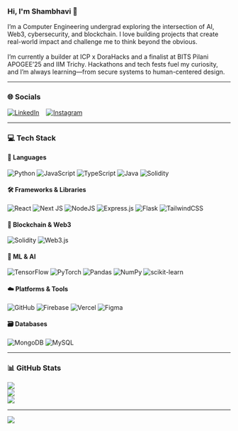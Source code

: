 ### Hi, I'm Shambhavi 👋


I’m a Computer Engineering undergrad exploring the intersection of AI, Web3, cybersecurity, and blockchain. I love building projects that create real-world impact and challenge me to think beyond the obvious. </br>  
I’m currently a builder at ICP x DoraHacks and a finalist at BITS Pilani APOGEE’25 and IIM Trichy. Hackathons and tech fests fuel my curiosity, and I’m always learning—from secure systems to human-centered design.

---

### 🌐 Socials

[![LinkedIn](https://img.shields.io/badge/LinkedIn-blue?style=for-the-badge&logo=linkedin&logoColor=white)](https://www.linkedin.com/in/shambhavi-raj/) &nbsp;&nbsp;
[![Instagram](https://img.shields.io/badge/Instagram-purple?style=for-the-badge&logo=instagram&logoColor=white)](https://www.instagram.com/shambhaviraj_)

---

### 💻 Tech Stack

#### 🧠 Languages  
![Python](https://img.shields.io/badge/python-3670A0?style=for-the-badge&logo=python&logoColor=ffdd54)
![JavaScript](https://img.shields.io/badge/javascript-%23323330.svg?style=for-the-badge&logo=javascript&logoColor=%23F7DF1E)
![TypeScript](https://img.shields.io/badge/typescript-%23007ACC.svg?style=for-the-badge&logo=typescript&logoColor=white)
![Java](https://img.shields.io/badge/java-%23ED8B00.svg?style=for-the-badge&logo=openjdk&logoColor=white)
![Solidity](https://img.shields.io/badge/Solidity-%23363636.svg?style=for-the-badge&logo=solidity&logoColor=white)

#### 🛠️ Frameworks & Libraries  
![React](https://img.shields.io/badge/react-%2320232a.svg?style=for-the-badge&logo=react&logoColor=%2361DAFB)
![Next JS](https://img.shields.io/badge/Next-black?style=for-the-badge&logo=next.js&logoColor=white)
![NodeJS](https://img.shields.io/badge/node.js-6DA55F?style=for-the-badge&logo=node.js&logoColor=white)
![Express.js](https://img.shields.io/badge/express.js-%23404d59.svg?style=for-the-badge&logo=express&logoColor=%2361DAFB)
![Flask](https://img.shields.io/badge/flask-%23000.svg?style=for-the-badge&logo=flask&logoColor=white)
![TailwindCSS](https://img.shields.io/badge/tailwindcss-%2338B2AC.svg?style=for-the-badge&logo=tailwind-css&logoColor=white)

#### 🔗 Blockchain & Web3  
![Solidity](https://img.shields.io/badge/Solidity-%23363636.svg?style=for-the-badge&logo=solidity&logoColor=white)
![Web3.js](https://img.shields.io/badge/web3.js-F16822?style=for-the-badge&logo=web3.js&logoColor=white)

#### 🤖 ML & AI  
![TensorFlow](https://img.shields.io/badge/TensorFlow-%23FF6F00.svg?style=for-the-badge&logo=TensorFlow&logoColor=white)
![PyTorch](https://img.shields.io/badge/PyTorch-%23EE4C2C.svg?style=for-the-badge&logo=PyTorch&logoColor=white)
![Pandas](https://img.shields.io/badge/pandas-%23150458.svg?style=for-the-badge&logo=pandas&logoColor=white)
![NumPy](https://img.shields.io/badge/numpy-%23013243.svg?style=for-the-badge&logo=numpy&logoColor=white)
![scikit-learn](https://img.shields.io/badge/scikit--learn-%23F7931E.svg?style=for-the-badge&logo=scikit-learn&logoColor=white)

#### ☁️ Platforms & Tools  
![GitHub](https://img.shields.io/badge/github-%23121011.svg?style=for-the-badge&logo=github&logoColor=white)
![Firebase](https://img.shields.io/badge/firebase-%23039BE5.svg?style=for-the-badge&logo=firebase)
![Vercel](https://img.shields.io/badge/vercel-%23000000.svg?style=for-the-badge&logo=vercel&logoColor=white)
![Figma](https://img.shields.io/badge/figma-%23F24E1E.svg?style=for-the-badge&logo=figma&logoColor=white)

#### 🗃️ Databases  
![MongoDB](https://img.shields.io/badge/MongoDB-%234ea94b.svg?style=for-the-badge&logo=mongodb&logoColor=white)
![MySQL](https://img.shields.io/badge/mysql-4479A1.svg?style=for-the-badge&logo=mysql&logoColor=white)

---

### 📊 GitHub Stats  
![](https://github-readme-stats.vercel.app/api?username=shambhaviraj20&theme=dark&hide_border=false&include_all_commits=false&count_private=false)<br/>
![](https://nirzak-streak-stats.vercel.app/?user=shambhaviraj20&theme=dark&hide_border=false)<br/>
![](https://github-readme-stats.vercel.app/api/top-langs/?username=shambhaviraj20&theme=dark&hide_border=false&include_all_commits=false&count_private=false&layout=compact)

---

[![](https://visitcount.itsvg.in/api?id=shambhaviraj20&icon=0&color=0)](https://visitcount.itsvg.in)

<!-- Proudly created with GPRM ( https://gprm.itsvg.in ) -->

